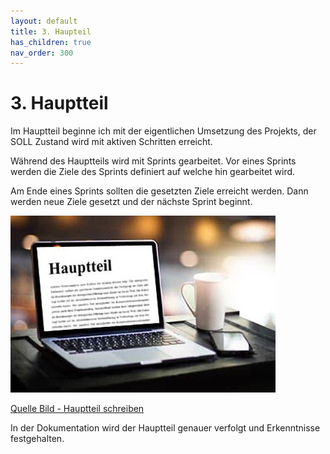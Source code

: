 ```yaml
---
layout: default
title: 3. Haupteil
has_children: true
nav_order: 300
---
```


# 3. Hauptteil

Im Hauptteil beginne ich mit der eigentlichen Umsetzung des Projekts, der SOLL Zustand wird mit aktiven Schritten erreicht.

Während des Hauptteils wird mit Sprints gearbeitet. Vor eines Sprints werden die Ziele des Sprints definiert auf welche hin gearbeitet wird.

Am Ende eines Sprints sollten die gesetzten Ziele erreicht werden. Dann werden neue Ziele gesetzt und der nächste Sprint beginnt.

![Hauptteil schreiben](../ressources/images/general/hauptteil-schreiben.jpg)

[Quelle Bild - Hauptteil schreiben](../anhang/quellen.html#517-hauptteil-schreiben)

In der Dokumentation wird der Hauptteil genauer verfolgt und Erkenntnisse festgehalten.
